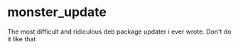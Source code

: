 # monster_update
 The most difficult and ridiculous deb package updater i ever wrote. Don't do it like that
